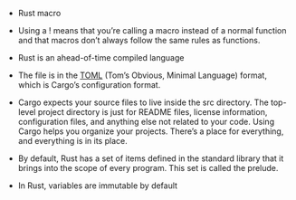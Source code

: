 - Rust macro
- Using a ! means that you’re calling a macro instead of a normal function and that macros don’t always follow the same rules as functions.
- Rust is an ahead-of-time compiled language

- The file is in the [TOML](https://toml.io/en/) (Tom’s Obvious, Minimal Language) format, which is Cargo’s configuration format.
- Cargo expects your source files to live inside the src directory. The top-level project directory is just for README files, license information, configuration files, and anything else not related to your code. Using Cargo helps you organize your projects. There’s a place for everything, and everything is in its place.

- By default, Rust has a set of items defined in the standard library that it brings into the scope of every program. This set is called the prelude.
- In Rust, variables are immutable by default